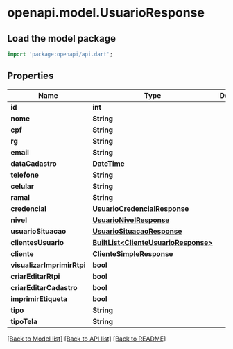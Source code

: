 # openapi.model.UsuarioResponse

## Load the model package
```dart
import 'package:openapi/api.dart';
```

## Properties
Name | Type | Description | Notes
------------ | ------------- | ------------- | -------------
**id** | **int** |  | [optional] 
**nome** | **String** |  | [optional] 
**cpf** | **String** |  | [optional] 
**rg** | **String** |  | [optional] 
**email** | **String** |  | [optional] 
**dataCadastro** | [**DateTime**](DateTime.md) |  | [optional] 
**telefone** | **String** |  | [optional] 
**celular** | **String** |  | [optional] 
**ramal** | **String** |  | [optional] 
**credencial** | [**UsuarioCredencialResponse**](UsuarioCredencialResponse.md) |  | [optional] 
**nivel** | [**UsuarioNivelResponse**](UsuarioNivelResponse.md) |  | [optional] 
**usuarioSituacao** | [**UsuarioSituacaoResponse**](UsuarioSituacaoResponse.md) |  | [optional] 
**clientesUsuario** | [**BuiltList&lt;ClienteUsuarioResponse&gt;**](ClienteUsuarioResponse.md) |  | [optional] 
**cliente** | [**ClienteSimpleResponse**](ClienteSimpleResponse.md) |  | [optional] 
**visualizarImprimirRtpi** | **bool** |  | [optional] 
**criarEditarRtpi** | **bool** |  | [optional] 
**criarEditarCadastro** | **bool** |  | [optional] 
**imprimirEtiqueta** | **bool** |  | [optional] 
**tipo** | **String** |  | [optional] 
**tipoTela** | **String** |  | [optional] 

[[Back to Model list]](../README.md#documentation-for-models) [[Back to API list]](../README.md#documentation-for-api-endpoints) [[Back to README]](../README.md)


